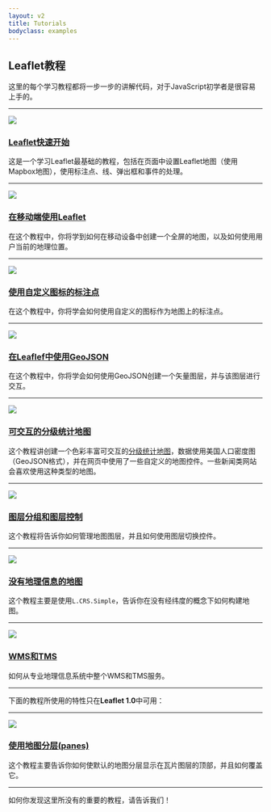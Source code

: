 ```yaml
---
layout: v2
title: Tutorials
bodyclass: examples
---
```


## Leaflet教程

这里的每个学习教程都将一步一步的讲解代码，对于JavaScript初学者是很容易上手的。

***
[<img src="docs/images/quick-start.png" class="example-img bordered-img" />][1]

### [Leaflet快速开始][1]

这是一个学习Leaflet最基础的教程，包括在页面中设置Leaflet地图（使用Mapbox地图），使用标注点、线、弹出框和事件的处理。

***
[<img src="docs/images/mobile.png" class="example-img" />][2]

### [在移动端使用Leaflet][2]

在这个教程中，你将学到如何在移动设备中创建一个全屏的地图，以及如何使用用户当前的地理位置。

***
[<img src="docs/images/custom-icons.png" class="example-img bordered-img" />][3]

### [使用自定义图标的标注点][3]

在这个教程中，你将学会如何使用自定义的图标作为地图上的标注点。

***
[<img src="docs/images/geojson.png" class="example-img bordered-img" />][4]

### [在Leaflef中使用GeoJSON][4]

在这个教程中，你将学会如何使用GeoJSON创建一个矢量图层，并与该图层进行交互。

***
[<img src="docs/images/choropleth.png" class="example-img bordered-img" />][7]

### [可交互的分级统计地图][7]

这个教程讲创建一个色彩丰富可交互的[分级统计地图](http://en.wikipedia.org/wiki/Choropleth_map)，数据使用美国人口密度图（GeoJSON格式），并在网页中使用了一些自定义的地图控件。一些新闻类网站会喜欢使用这种类型的地图。

***
[<img src="docs/images/layers-control.png" class="example-img bordered-img" />][6]

### [图层分组和图层控制][6]

这个教程将告诉你如何管理地图图层，并且如何使用图层切换控件。

***
[<img src="examples/crs-simple/thumbnail.png" class="example-img bordered-img" />][9]

### [没有地理信息的地图][9]

这个教程主要是使用`L.CRS.Simple`，告诉你在没有经纬度的概念下如何构建地图。


***
[<img src="examples/wms/thumbnail.png" class="example-img bordered-img" />][10]

### [WMS和TMS][10]

如何从专业地理信息系统中整个WMS和TMS服务。

***

下面的教程所使用的特性只在**Leaflet 1.0**中可用：

***
[<img src="docs/images/labels-pane.png" class="example-img bordered-img" />][8]

### [使用地图分层(panes)][8]

这个教程主要告诉你如何使默认的地图分层显示在瓦片图层的顶部，并且如何覆盖它。

***
如何你发现这里所没有的重要的教程，请告诉我们！


 [1]: examples/quick-start.html
 [2]: examples/mobile.html
 [3]: examples/custom-icons.html
 [4]: examples/geojson.html
 [5]: http://geojson.org/
 [6]: examples/layers-control.html
 [7]: examples/choropleth.html
 [8]: examples/map-panes.html
 [9]: examples/crs-simple/crs-simple.html
 [10]: examples/wms/wms.html
